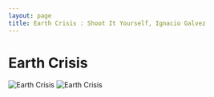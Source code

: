 ```yaml
---
layout: page
title: Earth Crisis : Shoot It Yourself, Ignacio Galvez
---
```


# Earth Crisis

![Earth Crisis](http://assets.farmhouse.co/publishing/1-shoot-it-yourself/images/earth-crisis-1.jpg)
![Earth Crisis](http://assets.farmhouse.co/publishing/1-shoot-it-yourself/images/earth-crisis-2.jpg)
